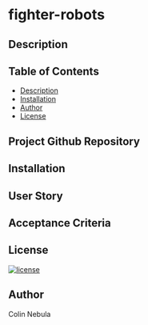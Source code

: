 # fighter-robots

## Description

## Table of Contents
  * [Description](#description)
  * [Installation](#installation)
  * [Author](#author)
  * [License](#license)

## Project Github Repository

## Installation

## User Story

## Acceptance Criteria

## License
[![license](https://img.shields.io/badge/license-MIT-brightgreen)](https://shields.io)
## Author 
Colin Nebula